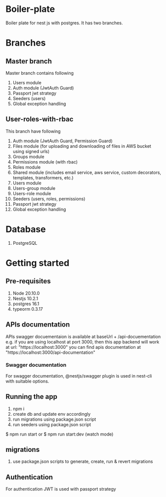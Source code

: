 # Boiler-plate
Boiler plate for nest js with postgres. It has two branches. 

# Branches

## Master branch

Master branch contains following

1. Users module
2. Auth module (JwtAuth Guard)
3. Passport jwt strategy
4. Seeders (users)
5. Global exception handling 

## User-roles-with-rbac

This branch have following 

1. Auth module (JwtAuth Guard, Permission Guard)
2. Files module (for uploading and downloading of files in AWS bucket using signed urls)
3. Groups module
4. Permissions module (with rbac)
5. Roles module
6. Shared module (includes email service, aws service, custom decorators, templates, transformers, etc.)
8. Users module
9. Users-group module
10. Users-role module
11. Seeders (users, roles, permissions)
12. Passport jwt strategy
13. Global exception handling

# Database
1. PostgreSQL 

# Getting started

## Pre-requisites
1. Node 20.10.0
2. Nestjs 10.2.1
3. postgres 16.1
4. typeorm 0.3.17

## APIs documentation 
APIs swagger docuementaion is available at baseUrl + /api-docuementation
e.g.
if you are using localhost at port 3000, then this app backend will work at url: "https://localhost:3000"
you can find apis documentation at "https://localhost:3000/api-documentation" 

### Swagger documentation
For swagger documentation, @nestjs/swagger plugin is used in nest-cli with suitable options.

## Running the app

1. npm i
2. create db and update env accordingly
3. run migrations using package.json script
4. run seeders using package.json script

$ npm run start 
or
$ npm run start:dev (watch mode)

## migrations
1. use package.json scripts to generate, create, run & revert migrations

## Authentication
For authentication JWT is used with passport strategy
